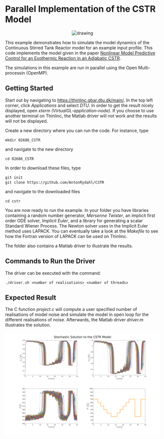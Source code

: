 Parallel Implementation of the CSTR Model
=========================================

<p align="center"><img src="https://github.com/AntonRydahl/CSTR/blob/main/CSTR.JPG" alt="drawing" width="500"/></p>

This example demonstrates how to simulate the model dynamics of the Continuous Stirred Tank Reactor model for an example input profile.
This code implements the model given in the paper <a href="https://orbit.dtu.dk/en/publications/nonlinear-model-predictive-control-for-an-exothermic-reaction-in-">Nonlinear Model Predictive Control for an Exothermic Reaction in an Adiabatic CSTR</a>.

The simulations in this example are run in parallel using the Open Multi-processin (OpenMP).

Getting Started
---------------
Start out by navigating to <https://thinlinc.gbar.dtu.dk/main/>. In the top left corner, click *Applications* and select *DTU*. In order to get the result nicely displayed, open *xterm (VirtualGL-application-node)*. If you choose to use another terminal on Thinlinc, the Matlab driver will not work and the results will not be displayed.

Create a new directory where you can run the code. For instance, type
```
mkdir 02686_CSTR
```
and navigate to the new directory
```
cd 02686_CSTR
```
In order to download these files, type
```
git init
git clone https://github.com/AntonRydahl/CSTR
```
and navigate to the downloaded files
```
cd cstr
```
You are now ready to run the example. In your folder you have libraries containing a random number generator, *Mersenne Twister*, an implicit first order ODE solver, *Implicit Euler*, and a library for generating a scalar Standard Wiener Process. The Newton solver uses in the Implicit Euler method uses LAPACK. You can eventually take a look at the *Makefile* to see how the Fortran version of LAPACK can be used on Thinlinc. 

The folder also contains a Matlab driver to illustrate the results.

Commands to Run the Driver
---------------------------
The driver can be executed with the command:
```
./driver.sh <number of realisations> <number of threads>
```

Expected Result
---------------
The C function *project.c* will compute a user specified number of realisations of model noise and simulate the model in open loop for the different realisations of noise. Afterwards, the Matlab driver *driver.m* illustrates the solution.

![alt text](https://github.com/AntonRydahl/CSTR/blob/main/implicit_explicit.png) 
<object data="https://github.com/AntonRydahl/CSTR/blob/main/figures/implicit_explicit.pdf" type="application/pdf" width="100%"> 
</object>
